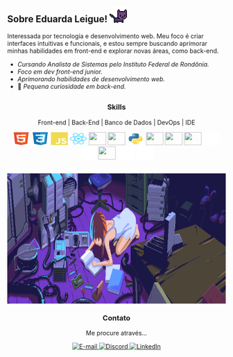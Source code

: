 <h2>Sobre Eduarda Leigue! <img src="./assets_readme/cat.gif" height="7%" width="8%"></h2>

Interessada por tecnologia e desenvolvimento web. Meu foco é criar interfaces intuitivas e funcionais, e estou sempre buscando aprimorar minhas habilidades em front-end e explorar novas áreas, como back-end.
 
- <em> Cursando Analista de Sistemas pelo Instituto Federal de Rondônia.</em>
- <em>Foco em dev front-end junior.</em>
- <em>Aprimorando habilidades de desenvolvimento web.</em>
- 👀 <em>Pequena curiosidade em back-end.</em>

##
<h3 align="center">Skills</h3>

<p align="center"> Front-end | Back-End | Banco de Dados | DevOps | IDE</p>
<div align="center" style="display: block;">
 <img height="30" width="40" src="https://raw.githubusercontent.com/devicons/devicon/master/icons/html5/html5-original.svg">
 <img height="30" width="40" src="https://raw.githubusercontent.com/devicons/devicon/master/icons/css3/css3-original.svg">
 <img height="30" width="40" src="https://raw.githubusercontent.com/devicons/devicon/master/icons/javascript/javascript-plain.svg">
 <img height="30" width="40" src="https://raw.githubusercontent.com/devicons/devicon/master/icons/react/react-original.svg">
 <img height="30" width="40" src="https://cdn.jsdelivr.net/gh/devicons/devicon@latest/icons/tailwindcss/tailwindcss-original.svg" />
 <img height="30" width="40" src="https://cdn.jsdelivr.net/gh/devicons/devicon@latest/icons/nodejs/nodejs-original-wordmark.svg" />
 <img height="30" width="40" src="https://raw.githubusercontent.com/devicons/devicon/master/icons/python/python-original.svg">
 <img height="30" width="40" src="https://cdn.jsdelivr.net/gh/devicons/devicon@latest/icons/java/java-original.svg" />
 <img height="30" width="40" src="https://cdn.jsdelivr.net/gh/devicons/devicon@latest/icons/c/c-original.svg" />  
 <img height="30" width="40" src="https://cdn.jsdelivr.net/gh/devicons/devicon@latest/icons/mysql/mysql-original.svg" />
  <img height="30" width="40" src="./assets_readme/github-light.svg"/>
  <img height="30" width="40" src="./assets_readme/gitlab-light.svg"/>
  <img height="30" width="40" src="https://cdn.jsdelivr.net/gh/devicons/devicon@latest/icons/git/git-original.svg" />
  <img height="30" width="40" src="./assets_readme/vscode-light.svg"/>
  <img height="30" width="40" src="./assets_readme/intellijidea-light.svg"/>
</div>

##

<img align= "center" src="./assets_readme/cybergirl(1).gif" height="300"/>


<h3 align="center">Contato</h3>
<p align="center">Me procure através...</p>
<div align="center" style="display: block;">
  <a href="mailto:ed.leigue@hotmail.com">
    <img src="https://img.shields.io/badge/-Email-000?style=for-the-badge&logo=microsoft-outlook&logoColor=007BFF" alt="E-mail">
  </a>
 <a href="https://discord.com/channels/@ladudis/">
    <img src="https://img.shields.io/badge/Discord-7289DA?style=for-the-badge&logo=discord&logoColor=white" alt="Discord">
  </a>
  <a href="https://www.linkedin.com/in/eduarda-leigue/">
    <img src="https://img.shields.io/badge/LinkedIn-0077B5?style=for-the-badge&logo=linkedin&logoColor=white" alt="LinkedIn">
  </a>
</div>
